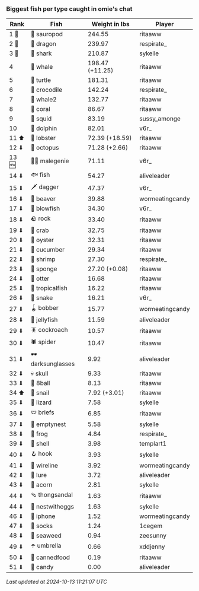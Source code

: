 ### Biggest fish per type caught in omie's chat
| Rank | Fish | Weight in lbs | Player |
|------|--------|-----------|---------|
| 1 🥇  | 🦕 sauropod | 244.55 | ritaaww |
| 2 🥈  | 🐉 dragon | 239.97 | respirate_ |
| 3 🥉  | 🦈 shark | 210.87 | sykelle |
| 4  | 🐳 whale | 198.47 (+11.25) | ritaaww |
| 5  | 🐢 turtle | 181.31 | ritaaww |
| 6  | 🐊 crocodile | 142.24 | respirate_ |
| 7  | 🐋 whale2 | 132.77 | ritaaww |
| 8  | 🪸 coral | 86.67 | ritaaww |
| 9  | 🦑 squid | 83.19 | sussy_amonge |
| 10  | 🐬 dolphin | 82.01 | v6r_ |
| 11 ⬆ | 🦞 lobster | 72.39 (+18.59) | ritaaww |
| 12 ⬇ | 🐙 octopus | 71.28 (+2.66) | ritaaww |
| 13 🆕 | 🧞‍♂ malegenie | 71.11 | v6r_ |
| 14 ⬇ | 🐟 fish | 54.27 | aliveleader |
| 15 ⬇ | 🗡️ dagger | 47.37 | v6r_ |
| 16 ⬇ | 🦫 beaver | 39.88 | wormeatingcandy |
| 17 ⬇ | 🐡 blowfish | 34.30 | v6r_ |
| 18 ⬇ | 🪨 rock | 33.40 | ritaaww |
| 19 ⬇ | 🦀 crab | 32.75 | ritaaww |
| 20 ⬇ | 🦪 oyster | 32.31 | ritaaww |
| 21 ⬇ | 🥒 cucumber | 29.34 | ritaaww |
| 22 ⬇ | 🦐 shrimp | 27.30 | respirate_ |
| 23 ⬇ | 🧽 sponge | 27.20 (+0.08) | ritaaww |
| 24 ⬇ | 🦦 otter | 16.68 | ritaaww |
| 25 ⬇ | 🐠 tropicalfish | 16.22 | ritaaww |
| 26 ⬇ | 🐍 snake | 16.21 | v6r_ |
| 27 ⬇ | 🪀 bobber | 15.77 | wormeatingcandy |
| 28 ⬇ | 🪼 jellyfish | 11.59 | aliveleader |
| 29 ⬇ | 🪳 cockroach | 10.57 | ritaaww |
| 30 ⬇ | 🕷️ spider | 10.47 | ritaaww |
| 31 ⬇ | 🕶️ darksunglasses | 9.92 | aliveleader |
| 32 ⬇ | 💀 skull | 9.33 | ritaaww |
| 33 ⬇ | 🎱 8ball | 8.13 | ritaaww |
| 34 ⬆ | 🐌 snail | 7.92 (+3.01) | ritaaww |
| 35 ⬇ | 🦎 lizard | 7.58 | sykelle |
| 36 ⬇ | 🩲 briefs | 6.85 | ritaaww |
| 37 ⬇ | 🪹 emptynest | 5.58 | sykelle |
| 38 ⬇ | 🐸 frog | 4.84 | respirate_ |
| 39 ⬇ | 🐚 shell | 3.98 | templart1 |
| 40 ⬇ | 🪝 hook | 3.93 | sykelle |
| 41 ⬇ | 🧵 wireline | 3.92 | wormeatingcandy |
| 42 ⬇ | 🎏 lure | 3.72 | aliveleader |
| 43 ⬇ | 🌰 acorn | 2.81 | sykelle |
| 44 ⬇ | 🩴 thongsandal | 1.63 | ritaaww |
| 44 ⬇ | 🪺 nestwitheggs | 1.63 | sykelle |
| 46 ⬇ | 📱 iphone | 1.52 | wormeatingcandy |
| 47 ⬇ | 🧦 socks | 1.24 | 1cegem |
| 48 ⬇ | 🌿 seaweed | 0.94 | zeesunny |
| 49 ⬇ | ☂️ umbrella | 0.66 | xddjenny |
| 50 ⬇ | 🥫 cannedfood | 0.19 | ritaaww |
| 51 ⬇ | 🍬 candy | 0.00 | aliveleader |

_Last updated at 2024-10-13 11:21:07 UTC_